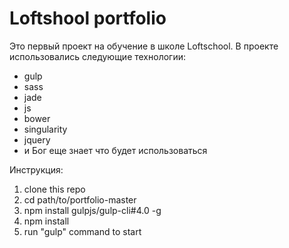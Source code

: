 # Loftshool portfolio

Это первый проект на обучение в школе Loftschool. В проекте использовались следующие технологии: 
* gulp
* sass
* jade
* js
* bower
* singularity
* jquery
* и Бог еще знает что будет использоваться


Инструкция:

1. clone this repo
2. cd path/to/portfolio-master
3. npm install gulpjs/gulp-cli#4.0 -g 
4. npm install 
5. run "gulp" command to start 
